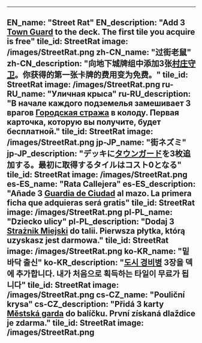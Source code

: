 ---

EN_name: "Street Rat"
EN_description: "Add 3 <a href = '../en/monsters#RoyalGuard'>Town Guard</a> to the deck. The first tile you acquire is free"
tile_id: StreetRat
image: /images/StreetRat.png
zh-CN_name: "过街老鼠"
zh-CN_description: "向地下城牌组中添加3张<a href = '../zh_cn/monsters#RoyalGuard'>村庄守卫</a>。你获得的第一张卡牌的费用变为免费。"
tile_id: StreetRat
image: /images/StreetRat.png
ru-RU_name: "Уличная крыса"
ru-RU_description: "В начале каждого подземелья замешивает 3 врагов <a href = '../ru_ru/monsters#RoyalGuard'>Городская стража</a> в колоду. Первая карточка, которую вы получите, будет бесплатной."
tile_id: StreetRat
image: /images/StreetRat.png
jp-JP_name: "街ネズミ"
jp-JP_description: "デッキに<a href = '../jp_jp/monsters#RoyalGuard'>タウンガード</a>を3枚追加する。最初に取得するタイルはコスト0となる"
tile_id: StreetRat
image: /images/StreetRat.png
es-ES_name: "Rata Callejera"
es-ES_description: "Añade 3 <a href = '../es_es/monsters#RoyalGuard'>Guardia de Ciudad</a> al mazo. La primera ficha que adquieras será gratis"
tile_id: StreetRat
image: /images/StreetRat.png
pl-PL_name: "Dziecko ulicy"
pl-PL_description: "Dodaj 3 <a href = '../pl_pl/monsters#RoyalGuard'>Strażnik Miejski</a> do talii. Pierwsza płytka, którą uzyskasz jest darmowa."
tile_id: StreetRat
image: /images/StreetRat.png
ko-KR_name: "밑바닥 출신"
ko-KR_description: "<a href = '../ko_kr/monsters#RoyalGuard'>도시 경비병</a> 3장을 덱에 추가합니다. 내가 처음으로 획득하는 타일이 무료가 됩니다"
tile_id: StreetRat
image: /images/StreetRat.png
cs-CZ_name: "Pouliční krysa"
cs-CZ_description: "Přidá 3 karty <a href = '../cs_cz/monsters#RoyalGuard'>Městská garda</a> do balíčku. První získaná dlaždice je zdarma."
tile_id: StreetRat
image: /images/StreetRat.png
---